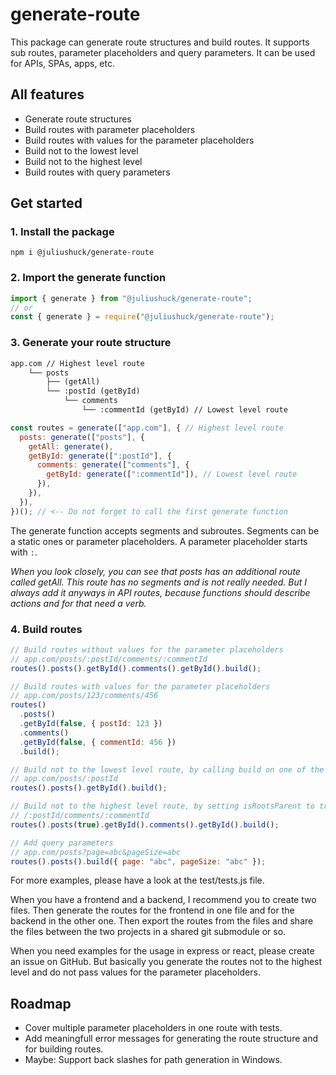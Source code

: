 # generate-route

This package can generate route structures and build routes. It supports sub routes, parameter placeholders and query parameters. It can be used for APIs, SPAs, apps, etc.

## All features

- Generate route structures
- Build routes with parameter placeholders
- Build routes with values for the parameter placeholders
- Build not to the lowest level
- Build not to the highest level
- Build routes with query parameters

## Get started

### 1. Install the package

```shell
npm i @juliushuck/generate-route
```

### 2. Import the generate function

```js
import { generate } from "@juliushuck/generate-route";
// or
const { generate } = require("@juliushuck/generate-route");
```

### 3. Generate your route structure

```txt
app.com // Highest level route
    └── posts
        ├── (getAll)
        └── :postId (getById)
            └── comments
                └── :commentId (getById) // Lowest level route
```

```js
const routes = generate(["app.com"], { // Highest level route
  posts: generate(["posts"], {
    getAll: generate(),
    getById: generate([":postId"], {
      comments: generate(["comments"], {
        getById: generate([":commentId"]), // Lowest level route
      }),
    }),
  }),
})(); // <-- Do not forget to call the first generate function
```

The generate function accepts segments and subroutes. Segments can be a static ones or parameter placeholders. A parameter placeholder starts with `:`.

_When you look closely, you can see that posts has an additional route called getAll. This route has no segments and is not really needed. But I always add it anyways in API routes, because functions should describe actions and for that need a verb._

### 4. Build routes

```js
// Build routes without values for the parameter placeholders
// app.com/posts/:postId/comments/:commentId
routes().posts().getById().comments().getById().build();

// Build routes with values for the parameter placeholders
// app.com/posts/123/comments/456
routes()
  .posts()
  .getById(false, { postId: 123 })
  .comments()
  .getById(false, { commentId: 456 })
  .build();

// Build not to the lowest level route, by calling build on one of the higher level routes
// app.com/posts/:postId
routes().posts().getById().build();

// Build not to the highest level route, by setting isRootsParent to true on one of the lower level routes
// /:postId/comments/:commentId
routes().posts(true).getById().comments().getById().build();

// Add query parameters
// app.com/posts?page=abc&pageSize=abc
routes().posts().build({ page: "abc", pageSize: "abc" });
```

For more examples, please have a look at the test/tests.js file.

When you have a frontend and a backend, I recommend you to create two files. Then generate the routes for the frontend in one file and for the backend in the other one. Then export the routes from the files and share the files between the two projects in a shared git submodule or so.

When you need examples for the usage in express or react, please create an issue on GitHub. But basically you generate the routes not to the highest level and do not pass values for the parameter placeholders.

## Roadmap

- Cover multiple parameter placeholders in one route with tests.
- Add meaningfull error messages for generating the route structure and for building routes.
- Maybe: Support back slashes for path generation in Windows.
